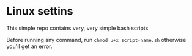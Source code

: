 # Linux settins

This simple repo contains very, very simple bash scripts

Before running any command, run `chmod u+x script-name.sh` otherwise you'll get an error.
